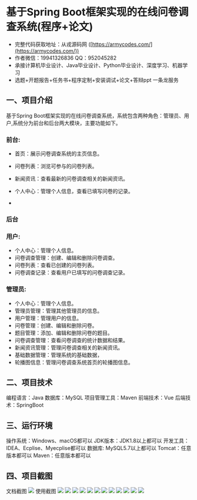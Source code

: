 基于Spring Boot框架实现的在线问卷调查系统(程序+论文)
=
- 完整代码获取地址：从戎源码网 ([https://armycodes.com/](https://armycodes.com/))
- 作者微信：19941326836  QQ：952045282 
- 承接计算机毕业设计、Java毕业设计、Python毕业设计、深度学习、机器学习
- 选题+开题报告+任务书+程序定制+安装调试+论文+答辩ppt 一条龙服务

一、项目介绍
---
基于Spring Boot框架实现的在线问卷调查系统，系统包含两种角色：管理员、用户,系统分为前台和后台两大模块，主要功能如下。
### 前台:
- 首页：展示问卷调查系统的主页信息。
- 问卷列表：浏览可参与的问卷列表。
- 新闻资讯：查看最新的问卷调查相关的新闻资讯。
- 个人中心：管理个人信息，查看已填写问卷的记录。

- 
### 后台
### 用户:
- 个人中心：管理个人信息。
- 问卷调查管理：创建、编辑和删除问卷调查。
- 问卷列表：查看已创建的问卷列表。
- 问卷调查记录：查看用户已填写的问卷调查记录。

  
### 管理员:
- 个人中心：管理个人信息。
- 管理员管理：管理其他管理员的信息。
- 用户管理：管理用户的信息。
- 问卷管理：创建、编辑和删除问卷。
- 题目管理：添加、编辑和删除问卷的题目。
- 问卷调查管理：查看问卷调查的统计数据和结果。
- 新闻资讯管理：管理问卷调查相关的新闻资讯。
- 基础数据管理：管理系统的基础数据，
- 轮播图信息：管理问卷调查系统首页的轮播图信息。

  
二、项目技术
---
编程语言：Java
数据库：MySQL
项目管理工具：Maven
前端技术：Vue
后端技术：SpringBoot

三、运行环境
---
操作系统：Windows、macOS都可以
JDK版本：JDK1.8以上都可以
开发工具：IDEA、Ecplise、Myecplise都可以
数据库: MySQL5.7以上都可以
Tomcat：任意版本都可以
Maven：任意版本都可以

四、项目截图
---
文档截图
![](limage/2.png)
使用截图
![](image/1.png)
![](image/2.png)
![](image/3.png)
![](image/4.png)
![](image/5.png)
![](image/6.png)
![](image/7.png)
![](image/8.png)
![](image/9.png)
![](image/10.png)
![](image/11.png)
![](image/12.png)
